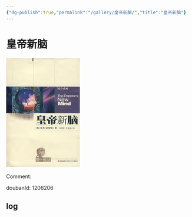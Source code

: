 ```yaml
---
{"dg-publish":true,"permalink":"/gallery/皇帝新脑/","title":"皇帝新脑"}
---
```



# 皇帝新脑

![image](https://raw.githubusercontent.com/hiraethecho/picx-images-hosting/master/picgo/20250529181600.webp)

Comment: 



doubanId: 1206206

## log

